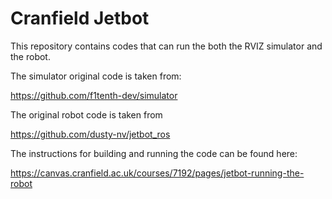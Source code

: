 # Cranfield Jetbot 
This repository contains codes that can run the both the RVIZ simulator and the robot. 

The simulator original code is taken from:

https://github.com/f1tenth-dev/simulator

The original robot code is taken from

https://github.com/dusty-nv/jetbot_ros

The instructions for building and running the code can be found here:

https://canvas.cranfield.ac.uk/courses/7192/pages/jetbot-running-the-robot



